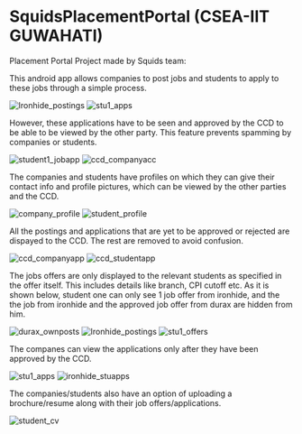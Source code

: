 # SquidsPlacementPortal (CSEA-IIT GUWAHATI)
Placement Portal Project made by Squids team:

This android app allows companies to post jobs and students to apply to these jobs through a simple process.

![Ironhide_postings](https://user-images.githubusercontent.com/53634940/89447769-2f6be600-d774-11ea-8634-9dfb84b1b2e9.jpeg)
![stu1_apps](https://user-images.githubusercontent.com/53634940/89447877-5e825780-d774-11ea-9698-52200405be6d.jpeg)

However, these applications have to be seen and approved by the CCD to be able to be viewed by the other party. This feature prevents spamming by companies or students.

![student1_jobapp](https://user-images.githubusercontent.com/53634940/89448114-bcaf3a80-d774-11ea-993e-e906099a1931.jpeg)
![ccd_companyacc](https://user-images.githubusercontent.com/53634940/89447489-a6ed4580-d773-11ea-8b50-dcc6b0859c32.jpeg)

The companies and students have profiles on which they can give their contact info and profile pictures, which can be viewed by the other parties and the CCD.

![company_profile](https://user-images.githubusercontent.com/53634940/89447664-f9c6fd00-d773-11ea-8a10-c2df93f1feb5.jpeg)
![student_profile](https://user-images.githubusercontent.com/53634940/89448040-a2755c80-d774-11ea-93da-6a092d807c83.jpeg)

All the postings and applications that are yet to be approved or rejected are dispayed to the CCD. The rest are removed to avoid confusion.

![ccd_companyapp](https://user-images.githubusercontent.com/53634940/89447553-c5ebd780-d773-11ea-83ea-2621d085bf00.jpeg)
![ccd_studentapp](https://user-images.githubusercontent.com/53634940/89447607-e1ef7900-d773-11ea-9f05-c7c73c99057c.jpeg)

The jobs offers are only displayed to the relevant students as specified in the offer itself. This includes details like branch, CPI cutoff etc.
As it is shown below, student one can only see 1 job offer from ironhide, and the the job from ironhide and the approved job offer from durax are hidden from him.

![durax_ownposts](https://user-images.githubusercontent.com/53634940/89447734-1ebb7000-d774-11ea-9e3b-920613acc8ae.jpeg)
![Ironhide_postings](https://user-images.githubusercontent.com/53634940/89447769-2f6be600-d774-11ea-8634-9dfb84b1b2e9.jpeg)
![stu1_offers](https://user-images.githubusercontent.com/53634940/89454707-baea7480-d77e-11ea-8352-722228eb388d.jpeg)

The companes can view the applications only after they have been approved by the CCD.

![stu1_apps](https://user-images.githubusercontent.com/53634940/89447877-5e825780-d774-11ea-9698-52200405be6d.jpeg) 
![ironhide_stuapps](https://user-images.githubusercontent.com/53634940/89447823-4579a680-d774-11ea-9a5c-55d874f90110.jpeg)

The companies/students also have an option of uploading a brochure/resume along with their job offers/applications. 

![student_cv](https://user-images.githubusercontent.com/53634940/89448001-9093b980-d774-11ea-8bd4-60a5911b17b5.jpeg)

